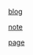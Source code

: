 [blog](./blog/)

[note](https://github.com/Jul1anWang/Jul1anWang.github.io/issues)

[page](Jul1anWang.github.io/)

